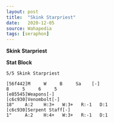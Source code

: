 ```yaml
---
layout: post
title:  "Skink Starpriest"
date:   2020-12-05
source: Wahapedia
tags: [seraphon]
---
```


**Skink Starpriest**

**Stat Block**
```
5/5 Skink Starpriest
```

```
[56f442]M     W     B     Sa    [-]
8     5     6     5     
[e85545]Weapons[-]
[c6c930]Venombolt[-]
18"    A:2    H:3+   W:3+   R:-1   D:1   
[c6c930]Serpent Staff[-]
1"     A:2    H:4+   W:3+   R:-1   D:1   
```


